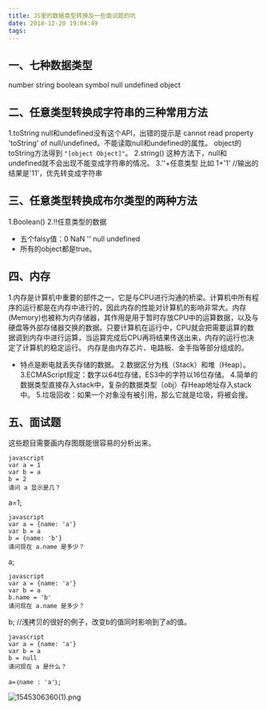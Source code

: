 ```yaml
---
title: JS里的数据类型转换及一些面试题的坑
date: 2018-12-20 19:04:49
tags:
---
```

## 一、七种数据类型
number string boolean symbol null undefined object

## 二、任意类型转换成字符串的三种常用方法
1.toString
null和undefined没有这个API，出错的提示是 cannot read property 'toString' of null/undefined。不能读取null和undefined的属性。
object的toString方法得到  `"[object Object]"`。
2.string()
这种方法下，null和undefined就不会出现不能变成字符串的情况。
3.''+任意类型
比如 1+'1'      //输出的结果是'11'，优先转变成字符串

## 三、任意类型转换成布尔类型的两种方法
1.Boolean()
2.!!任意类型的数据

* 五个falsy值：0    NaN    ''    null    undefined  
* 所有的object都是true。

## 四、内存
1.内存是计算机中重要的部件之一，它是与CPU进行沟通的桥梁。计算机中所有程序的运行都是在内存中进行的，因此内存的性能对计算机的影响非常大。内存(Memory)也被称为内存储器，其作用是用于暂时存放CPU中的运算数据，以及与硬盘等外部存储器交换的数据。只要计算机在运行中，CPU就会把需要运算的数据调到内存中进行运算，当运算完成后CPU再将结果传送出来，内存的运行也决定了计算机的稳定运行。 内存是由内存芯片、电路板、金手指等部分组成的。
* 特点是断电就丢失存储的数据。
2.数据区分为栈（Stack）和堆（Heap）。
3.ECMAScript规定：数字以64位存储，ES3中的字符以16位存储。
4.简单的数据类型直接存入stack中，复杂的数据类型（obj）存Heap地址存入stack中。
5.垃圾回收：如果一个对象没有被引用，那么它就是垃圾，将被会搜。

## 五、面试题
这些题目需要画内存图既能很容易的分析出来。
```
javascript
var a = 1
var b = a
b = 2
请问 a 显示是几？  
```
a=1;

```
javascript
var a = {name: 'a'}
var b = a
b = {name: 'b'}
请问现在 a.name 是多少？
```
a;

```
javascript
var a = {name: 'a'}
var b = a
b.name = 'b'
请问现在 a.name 是多少？
```
b; //浅拷贝的很好的例子，改变b的值同时影响到了a的值。

```
javascript
var a = {name: 'a'}
var b = a
b = null
请问现在 a 是什么？
```
`a=｛name : 'a'｝`;

![1545306360(1).png](https://i.loli.net/2018/12/20/5c1b813a131fd.png)